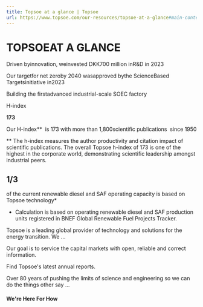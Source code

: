```yaml
---
title: Topsoe at a glance | Topsoe
url: https://www.topsoe.com/our-resources/topsoe-at-a-glance#main-content
---
```


# TOPSOEAT A GLANCE

Driven byinnovation, weinvested DKK700 million inR&D in 2023

Our targetfor net zeroby 2040 wasapproved bythe ScienceBased Targetsinitiative in2023

Building the firstadvanced industrial-scale SOEC factory

H-index

**173**

Our H-index**  is 173 with more than 1,800scientific publications  since 1950

** The h-index measures the author productivity and citation impact of  scientific publications. The overall Topsoe h-index of 173 is one of the highest in the corporate world, demonstrating scientific leadership amongst industrial peers.

## 1/3

of the current renewable diesel and SAF operating capacity is based on Topsoe technology*

* Calculation is based on operating renewable diesel and SAF production  units registered in BNEF Global Renewable Fuel Projects Tracker.

Topsoe is a leading global provider of technology and solutions for the energy transition. We ...

Our goal is to service the capital markets with open, reliable and correct information.

Find Topsoe's latest annual reports.

Over 80 years of pushing the limits of science and engineering so we can do the things other say ...

#### We're Here For How